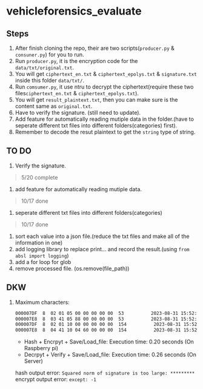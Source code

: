 # vehicleforensics_evaluate

## Steps
1. After finish cloning the repo, their are two scripts(`producer.py` & `consuner.py`) for you to run.
1. Run `producer.py`, it is the encryption code for the `data/txt/original.txt`.
1. You will get `ciphertext_en.txt` & `ciphertext_epolys.txt` & `signature.txt` inside this folder `data/txt/`.
1. Run `comsumer.py`, it use ntru to decrypt the ciphertext(require these two files`ciphertext_en.txt` & `ciphertext_epolys.txt`).
1. You will get `result_plaintext.txt`, then you can make sure is the content same as `original.txt`.
1. Have to verify the signature. (still need to update).
1. Add feature for automatically reading mutiple data in the folder.(have to seperate different txt files into different folders(categories) first). 
1. Remember to decode the resut plaintext to get the `string` type of string.

## TO DO
1. Verify the signature.
> 5/20 complete
1. add feature for automatically reading mutiple data.
> 10/17 done
1. seperate different txt files into different folders(categories)
> 10/17 done
1. sort each value into a json file.(reduce the txt files and make all of the information in one)
1. add logging library to replace print... and record the result.(using `from absl import logging`)
1. add a for loop for glob
1. remove processed file. (os.remove(file_path))

## DKW
1. Maximum characters:
    ```bash
    000007DF  8  02 01 05 00 00 00 00 00  53          2023-08-31 15:52:56 
    000007E8  8  03 41 05 88 00 00 00 00  53          2023-08-31 15:52:56 
    000007DF  8  02 01 10 00 00 00 00 00  154          2023-08-31 15:52:57 
    000007E8  8  04 41 10 04 60 00 00 00  154          2023-08-31 15:52:57 
    ```
    - Hash + Encrpyt + Save/Load_file: Execution time: 0.20 seconds (On Raspberry pi)
    - Decrpyt + Verify + Save/Load_file: Execution time: 0.26 seconds (On Server)

    hash output error: `Squared norm of signature is too large: *********`<br />
    encrypt output error: `except: -1`